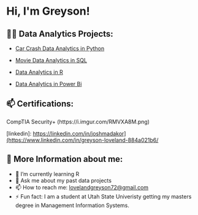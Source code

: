 <h1>Hi, I'm Greyson!</h1>

<h2>👨‍💻 Data Analytics Projects:</h2>

- [Car Crash Data Analytics in Python](https://github.com/greysonloveland/Car-Crash-Data-Analytics-in-Python/tree/main)

- [Movie Data Analytics in SQL](https://github.com/greysonloveland/data-analytics-SQL)

- [Data Analytics in R](https://github.com/greysonloveland)

- [Data Analytics in Power Bi](https://github.com/greysonloveland)

<h2>📫 Certifications:</h2>
CompTIA Security+ (https://i.imgur.com/RMVXA8M.png)


[linkedin]: https://linkedin.com/in/joshmadakor](https://www.linkedin.com/in/greyson-loveland-884a021b6/


<h2>💬 More Information about me:</h2>

- 🌱 I’m currently learning R
- 💬 Ask me about my past data projects
- 📫 How to reach me: lovelandgreyson72@gmail.com
- ⚡ Fun fact: I am a student at Utah State Univeristy getting my masters degree in Management Information Systems.

